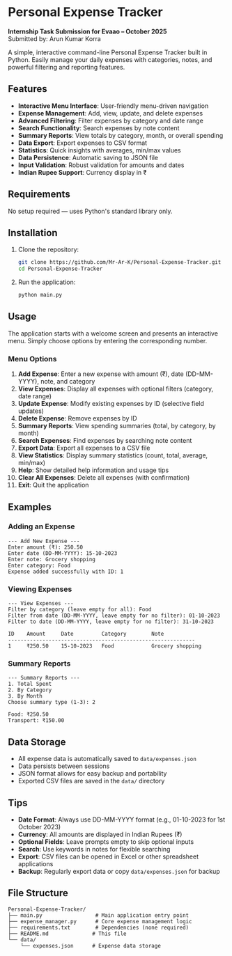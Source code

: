 # Personal Expense Tracker

**Internship Task Submission for Evaao – October 2025**  
Submitted by: Arun Kumar Korra

A simple, interactive command-line Personal Expense Tracker built in Python. Easily manage your daily expenses with categories, notes, and powerful filtering and reporting features.

## Features

- **Interactive Menu Interface**: User-friendly menu-driven navigation
- **Expense Management**: Add, view, update, and delete expenses
- **Advanced Filtering**: Filter expenses by category and date range
- **Search Functionality**: Search expenses by note content
- **Summary Reports**: View totals by category, month, or overall spending
- **Data Export**: Export expenses to CSV format
- **Statistics**: Quick insights with averages, min/max values
- **Data Persistence**: Automatic saving to JSON file
- **Input Validation**: Robust validation for amounts and dates
- **Indian Rupee Support**: Currency display in ₹

## Requirements

No setup required — uses Python's standard library only.

## Installation

1. Clone the repository:
   ```bash
   git clone https://github.com/Mr-Ar-K/Personal-Expense-Tracker.git
   cd Personal-Expense-Tracker
   ```

2. Run the application:
   ```bash
   python main.py
   ```

## Usage

The application starts with a welcome screen and presents an interactive menu. Simply choose options by entering the corresponding number.

### Menu Options

1. **Add Expense**: Enter a new expense with amount (₹), date (DD-MM-YYYY), note, and category
2. **View Expenses**: Display all expenses with optional filters (category, date range)
3. **Update Expense**: Modify existing expenses by ID (selective field updates)
4. **Delete Expense**: Remove expenses by ID
5. **Summary Reports**: View spending summaries (total, by category, by month)
6. **Search Expenses**: Find expenses by searching note content
7. **Export Data**: Export all expenses to a CSV file
8. **View Statistics**: Display summary statistics (count, total, average, min/max)
9. **Help**: Show detailed help information and usage tips
10. **Clear All Expenses**: Delete all expenses (with confirmation)
11. **Exit**: Quit the application

## Examples

### Adding an Expense
```
--- Add New Expense ---
Enter amount (₹): 250.50
Enter date (DD-MM-YYYY): 15-10-2023
Enter note: Grocery shopping
Enter category: Food
Expense added successfully with ID: 1
```


### Viewing Expenses
```
--- View Expenses ---
Filter by category (leave empty for all): Food
Filter from date (DD-MM-YYYY, leave empty for no filter): 01-10-2023
Filter to date (DD-MM-YYYY, leave empty for no filter): 31-10-2023

ID    Amount     Date         Category        Note
------------------------------------------------------------
1     ₹250.50    15-10-2023   Food            Grocery shopping
```


### Summary Reports
```
--- Summary Reports ---
1. Total Spent
2. By Category
3. By Month
Choose summary type (1-3): 2

Food: ₹250.50
Transport: ₹150.00
```

## Data Storage

- All expense data is automatically saved to `data/expenses.json`
- Data persists between sessions
- JSON format allows for easy backup and portability
- Exported CSV files are saved in the `data/` directory

## Tips

- **Date Format**: Always use DD-MM-YYYY format (e.g., 01-10-2023 for 1st October 2023)
- **Currency**: All amounts are displayed in Indian Rupees (₹)
- **Optional Fields**: Leave prompts empty to skip optional inputs
- **Search**: Use keywords in notes for flexible searching
- **Export**: CSV files can be opened in Excel or other spreadsheet applications
- **Backup**: Regularly export data or copy `data/expenses.json` for backup

## File Structure

```
Personal-Expense-Tracker/
├── main.py                 # Main application entry point
├── expense_manager.py      # Core expense management logic
├── requirements.txt        # Dependencies (none required)
├── README.md              # This file
└── data/
    └── expenses.json      # Expense data storage
```

